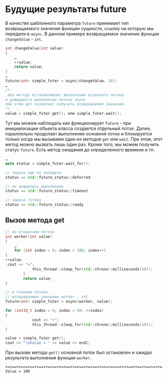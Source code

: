 # Будущие результаты future

В качестве шаблонного параметра `future` принимает тип возвращаемого значения функции сущности, ссылку на которую мы передали в `async`. В данном примере возвращаемое значение функции `changeValue` - `int`.
```cpp
int changeValue(int value) 
{
	…
	++value;
	return value;
}
…
future<int> simple_futer = async(changeValue, 10);
…
/*
 оба метода останавливают выполнение основного потока 
и дожидаются выполнения потока async
при этом get позволяет получить возвращаемое значение 
*/
value = simple_futer.get(); или simple_futer.wait();
```

Тут мы можем наблюдать как функционирует `future` - при инициализации объекта класса создается отдельный поток. Далее, параллельно продолает выполнение основной поток и блокируется только когда мы вызываем один их методов `get` или `wait`. При этом, этот метод можно вызвать лишь один раз. Кроме того, мы можем получить статус `future`. Есть метод ожидания до определенного времени и тп.
```cpp
…
auto status = simple_futer.wait_for();

// задача еще не запущена
status == std::future_status::deferred

// не дождались выполнения
status == std::future_status::timeout

// задача готова
status == std::future_status::ready
```
## Вызов метода get

```cpp 
// во вторичном потоке
int worker(int value) 
{
	…
	for (int index = 0; index < 100; index++) 
{
++value;
 cout << "=";
            this_thread::sleep_for(std::chrono::milliseconds(10));
        }
        return value;
}
``` 
```cpp
// в главном потоке
// возвращаемое значение worker - int
future<int> simple_futer = async(worker, value);

for (int32_t index = 0; index < 50; ++index) 
{
            cout << "+";
            this_thread::sleep_for(std::chrono::milliseconds(10));
}

value = simple_futer.get();
cout << "\nValue = " << value << endl;
 ```
При вызове метода `get()` основной поток был остановлен и ожидал результата выполнения функции `worker`.
```
+=+==++=+=+==++==++=+==++=+==++=+==++=+==++=+=+==+=++=+==++==++==+=++=+==++==++=+==++==++=+==++==+=+==================================================
Value = 100
```